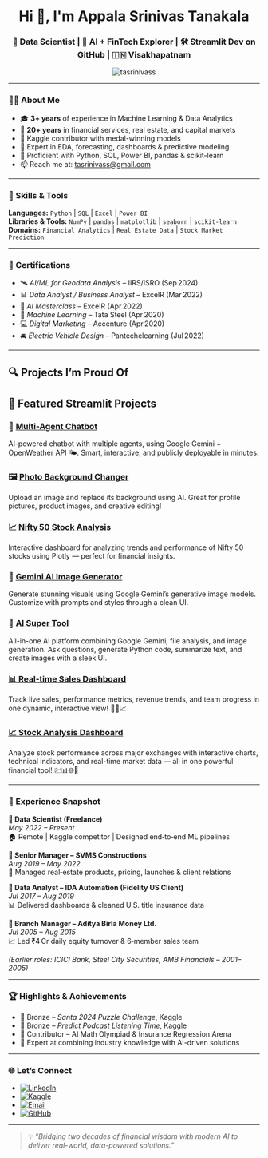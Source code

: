 <h1 align="center">Hi 👋, I'm Appala Srinivas Tanakala</h1>
<h3 align="center">🚀 Data Scientist | 🧠 AI + FinTech Explorer | 🛠️ Streamlit Dev on GitHub | 🇮🇳 Visakhapatnam</h3>

<p align="center">
  <img src="https://komarev.com/ghpvc/?username=tasrinivass&label=Profile%20views&color=0e75b6&style=flat" alt="tasrinivass" />
</p>

---

### 🧑‍💼 About Me

- 🎓 **3+ years** of experience in Machine Learning & Data Analytics  
- 💼 **20+ years** in financial services, real estate, and capital markets  
- 🥇 Kaggle contributor with medal-winning models  
- 🔎 Expert in EDA, forecasting, dashboards & predictive modeling  
- 💬 Proficient with Python, SQL, Power BI, pandas & scikit-learn  
- 📫 Reach me at: [tasrinivass@gmail.com](mailto:tasrinivass@gmail.com)

---

### 🔧 Skills & Tools

**Languages:** `Python` | `SQL` | `Excel` | `Power BI`  
**Libraries & Tools:** `NumPy` | `pandas` | `matplotlib` | `seaborn` | `scikit-learn`  
**Domains:** `Financial Analytics` | `Real Estate Data` | `Stock Market Prediction`  

---

### 📘 Certifications

- 🛰️ *AI/ML for Geodata Analysis* – IIRS/ISRO (Sep 2024)  
- 📊 *Data Analyst / Business Analyst* – ExcelR (Mar 2022)  
- 🧠 *AI Masterclass* – ExcelR (Apr 2022)  
- 🤖 *Machine Learning* – Tata Steel (Apr 2020)  
- 💻 *Digital Marketing* – Accenture (Apr 2020)  
- 🚘 *Electric Vehicle Design* – Pantechelearning (Jul 2022)

---

## 🔍 Projects I’m Proud Of
## 🚀 Featured Streamlit Projects

### 🤖 [Multi-Agent Chatbot](https://multi-agent-chatbot-yv35yj5g7obpbibcxnwrme.streamlit.app/)
AI-powered chatbot with multiple agents, using Google Gemini + OpenWeather API 🌤️. Smart, interactive, and publicly deployable in minutes.

### 🖼️ [Photo Background Changer](https://photo-bg-changer-kdrxyvhjx3ibr4ccoddm3f.streamlit.app/)
Upload an image and replace its background using AI. Great for profile pictures, product images, and creative editing!

### 📈 [Nifty 50 Stock Analysis](https://nifty50-stock-analysis-cyuz5gmnyxcd48pfxszwdy.streamlit.app/)
Interactive dashboard for analyzing trends and performance of Nifty 50 stocks using Plotly — perfect for financial insights.

### 🎨 [Gemini AI Image Generator](https://gemini-image-generator-bdyowfxxqb4q5htbrrgjzv.streamlit.app/)
Generate stunning visuals using Google Gemini’s generative image models. Customize with prompts and styles through a clean UI.

### 🚀 [AI Super Tool](https://ai-super-tool-uxhxpvn4lqyc7szmsdqtl8.streamlit.app/)
All-in-one AI platform combining Google Gemini, file analysis, and image generation. Ask questions, generate Python code, summarize text, and create images with a sleek UI.

### [📊 Real-time Sales Dashboard](https://real-time-sales-dashboard-key6zivh5fnkane3t8x6v2.streamlit.app/) 
Track live sales, performance metrics, revenue trends, and team progress in one dynamic, interactive view! 🚀💼📈

### [📈 Stock Analysis Dashboard](https://stockanalysis-mnqhv79yzkrrkai85vft8a.streamlit.app/) 
Analyze stock performance across major exchanges with interactive charts, technical indicators, and real-time market data — all in one powerful financial tool! 💹📊🌐🚀


---

### 💼 Experience Snapshot

**🔹 Data Scientist (Freelance)**  
*May 2022 – Present*  
🏠 Remote | Kaggle competitor | Designed end‑to‑end ML pipelines

**🔹 Senior Manager – SVMS Constructions**  
*Aug 2019 – May 2022*  
🏢 Managed real‑estate products, pricing, launches & client relations

**🔹 Data Analyst – IDA Automation (Fidelity US Client)**  
*Jul 2017 – Aug 2019*  
📊 Delivered dashboards & cleaned U.S. title insurance data

**🔹 Branch Manager – Aditya Birla Money Ltd.**  
*Jul 2005 – Aug 2015*  
📈 Led ₹4 Cr daily equity turnover & 6‑member sales team

*(Earlier roles: ICICI Bank, Steel City Securities, AMB Financials – 2001–2005)*

---

### 🏆 Highlights & Achievements

- 🥉 Bronze – *Santa 2024 Puzzle Challenge*, Kaggle  
- 🥉 Bronze – *Predict Podcast Listening Time*, Kaggle  
- 🧠 Contributor – AI Math Olympiad & Insurance Regression Arena  
- 🎯 Expert at combining industry knowledge with AI-driven solutions

---

### 🌐 Let’s Connect

- [![LinkedIn](https://img.shields.io/badge/LinkedIn-0077B5?style=for-the-badge&logo=linkedin&logoColor=white)](https://www.linkedin.com/in/srinivas-t-a-557637119/)  
- [![Kaggle](https://img.shields.io/badge/Kaggle-20BEFF?style=for-the-badge&logo=kaggle&logoColor=white)](https://www.kaggle.com/srinivasta)  
- [![Email](https://img.shields.io/badge/Email-D14836?style=for-the-badge&logo=gmail&logoColor=white)](mailto:tasrinivass@gmail.com)  
- [![GitHub](https://img.shields.io/badge/GitHub-181717?style=for-the-badge&logo=github&logoColor=white)](https://github.com/srinivasta)

---

> 💡 *“Bridging two decades of financial wisdom with modern AI to deliver real-world, data-powered solutions.”*

